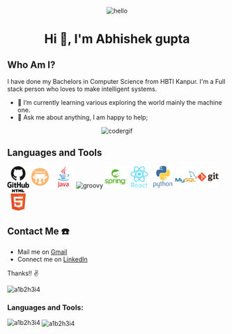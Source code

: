 <p align="center"> <img src="https://raw.githubusercontent.com/Vrindagupta6828/Vrindagupta6828/master/assest/hello.gif" alt="hello" /> </p>
<h1 align="center">Hi 👋, I'm Abhishek gupta</h1>
<!--
**a1b2h3i4/a1b2h3i4** is a ✨ _special_ ✨ repository because its `README.md` (this file) appears on your GitHub profile.-->
<!--
Here are some ideas to get you started: -->
<!--
- 🔭 I’m currently working on various front-end and back-end framework. I am also contributing to some open source.
- 🌱 I’m currently learning Django
- 👯 I’m looking to collaborate on ...
- 🤔 I’m looking for help with ...
- 💬 Ask me about ...
- 📫 How to reach me: ...
- 😄 Pronouns: ...
- ⚡ Fun fact: ...   -->

## Who Am I?

I have done my Bachelors in Computer Science from HBTI Kanpur.
I'm a Full stack person who loves to make intelligent systems.

- 🌱 I’m currently learning various exploring the world mainly the machine one.
- 💬 Ask me about anything, I am happy to help;

<p align="center"> <img src="https://raw.githubusercontent.com/vrindagupta6828/vrindagupta6828/master/assest/coder.gif" alt="codergif" /> </p>

## Languages and Tools  

<img src="https://github.com/devicons/devicon/blob/master/icons/github/github-original-wordmark.svg" alt="github" width="50" height="50"/><img src="https://github.com/devicons/devicon/blob/master/icons/grails/grails-original.svg" alt="grails" width="50" height="50"/>
<img src="https://github.com/devicons/devicon/blob/master/icons/java/java-original-wordmark.svg" alt="java" width="50" height="50"/>
<img src="https://github.com/devicons/devicon/blob/master/icons/groovy/groovy-original-wordmark.svg" alt="groovy" width="50" height="50"/>
<img src="https://github.com/devicons/devicon/blob/master/icons/spring/spring-original-wordmark.svg" alt="spring" width="50" height="50"/>
<img src="https://github.com/devicons/devicon/blob/master/icons/react/react-original-wordmark.svg" alt="react" width="50" height="50"/>
<img src="https://github.com/devicons/devicon/blob/master/icons/python/python-original-wordmark.svg" alt="python" width="50" height="50"/>
<img 
src="https://github.com/devicons/devicon/blob/master/icons/mysql/mysql-original-wordmark.svg" alt="mySql" width="50" height="50"/><img src="https://github.com/devicons/devicon/blob/master/icons/git/git-original-wordmark.svg" alt="git" width="50" height="50"/><img src="https://github.com/devicons/devicon/blob/master/icons/html5/html5-original-wordmark.svg" alt="html5" width="50" height="50"/>

## Contact Me ☎️

* Mail me on [Gmail](abhihbti8214@gmail.com) 
* Connect me on <a href="https://www.linkedin.com/in/a1b2h3i4/">LinkedIn</a>

Thanks!! ✌️

<p align="left"> <img src="https://komarev.com/ghpvc/?username=a1b2h3i4&label=Profile%20views&color=0e75b6&style=flat" alt="a1b2h3i4" /> </p>


<h3 align="left">Languages and Tools:</h3>
<p><img align="left" src="https://github-readme-stats.vercel.app/api/top-langs?username=a1b2h3i4&show_icons=true&locale=en&layout=compact" alt="a1b2h3i4" /></p>

<p>&nbsp;<img align="center" src="https://github-readme-stats.vercel.app/api?username=a1b2h3i4&show_icons=true&locale=en" alt="a1b2h3i4" /></p>
